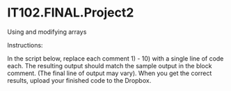 # IT102.FINAL.Project2
Using and modifying arrays


Instructions:

In the script below, replace each comment 1) - 10) with a single line of code each. The resulting output should match the sample output in the block comment. (The final line of output may vary). When you get the correct results, upload your finished code to the Dropbox. 

 
<!--
-------------------------------- Code to Finish -------------------------------------

<!DOCTYPE html>
<html>
<body>

<p id="demo"></p>

<script>
var output = "";
var KingCo = ["Seattle", "Bellevue", "Kirkland", "Mercer Island"];

//1) define a new array called PierceCo with elements "Tacoma", "Sumner", "Puyallup"

//2) Combine PierceCo with KingCo to make a new array called Metro

output+=Metro.toString() + "<br>";

//3)Put "Everett" on the ride hand end of Metro

output+=Metro.toString() + "<br>";

//4) Put Federal Way on the left hand end of Metro

output+=Metro.toString() + "<br>";

//5) Alphabetize Metro

output+=Metro.toString() + "<br>";

//6) Revome the last element on the right hand side of Metro

output+=Metro.toString() + "<br>";

//7) Replace Kirkland and Mercer Island with Tukwila

output+=Metro.toString() + "<br>";

//8) Place Metro into reverse alphabetical order

output+=Metro.toString() + "<br>";

//9) Sort Metro at random

output+=Metro.toString() + "<br>";

//10 Test code
document.getElementById("demo").innerHTML = //Finish This!

/* Sample Output (last line may vary)
Seattle,Bellevue,Kirkland,Mercer Island,Tacoma,Sumner,Puyallup
Seattle,Bellevue,Kirkland,Mercer Island,Tacoma,Sumner,Puyallup,Everett
Federal Way,Seattle,Bellevue,Kirkland,Mercer Island,Tacoma,Sumner,Puyallup,Everett
Bellevue,Everett,Federal Way,Kirkland,Mercer Island,Puyallup,Seattle,Sumner,Tacoma
Bellevue,Everett,Federal Way,Kirkland,Mercer Island,Puyallup,Seattle,Sumner
Bellevue,Everett,Federal Way,Tukwila,Puyallup,Seattle,Sumner
Tukwila,Sumner,Seattle,Puyallup,Federal Way,Everett,Bellevue
Seattle,Federal Way,Sumner,Puyallup,Everett,Tukwila,Bellevue
*/

</script>

</body>
</html>
-->
